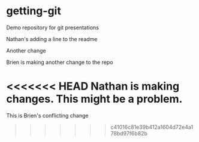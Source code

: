 getting-git
===========

Demo repository for git presentations

Nathan's adding a line to the readme

Another change



Brien is making another change to the repo

<<<<<<< HEAD
Nathan is making changes. This might be a problem.
=======
This is Brien's conflicting change
>>>>>>> c41016c81e39b412a1604d72e4a178bd97f6b82b
